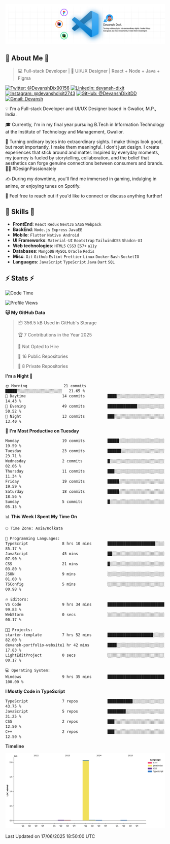 ![Banner](./Banner.png)

## 👋 About Me 👋

> 💻 Full-stack Developer | 🎨 UI/UX Designer | React + Node + Java + Figma

[![Twitter: @DevanshDix90156](https://img.shields.io/twitter/follow/DevanshDix90156?style=social)](https://twitter.com/DevanshDix90156)
[![Linkedin: devansh-dixit](https://img.shields.io/badge/-Devansh%20Dixit-blue?style=flat-square&logo=Linkedin&logoColor=white&link=https://www.linkedin.com/in/devanshsk/)](https://www.linkedin.com/in/DevanshDixit27/)
[![Instagram: @devanshdixit2743](https://img.shields.io/badge/-devanshdixit2743-E4405F?style=flat-square&logo=instagram&logoColor=white)](https://instagram.com/devanshdixit2743)
[![GitHub: @DevanshDixitDD](https://img.shields.io/github/followers/DevanshDixitDD?label=follow&style=social)](https://github.com/DevanshDixitDD)
[![Gmail: Devansh](https://img.shields.io/badge/Gmail-D14836?style=flat-square&logo=gmail&logoColor=white)](mailto:devanshdixit2743@gmail.com)

💡  I'm a Full-stack Developer and UI/UX Designer based in Gwalior, M.P., India.

🎓  Currently, I'm in my final year pursuing B.Tech in Information Technology at the Institute of Technology and Management, Gwalior.

🌱  Turning ordinary bytes into extraordinary sights. I make things look good, but most importantly, I make them meaningful. I don't just design. I create experiences that stick around and matter. Inspired by everyday moments, my journey is fueled by storytelling, collaboration, and the belief that aesthetics can forge genuine connections between consumers and brands. 🌟✨ #DesignPassionately

✍️  During my downtime, you'll find me immersed in gaming, indulging in anime, or enjoying tunes on Spotify.

💬  Feel free to reach out if you'd like to connect or discuss anything further!

##  🎉 Skills  🎉
- **FrontEnd**: `React` `Redux` `NextJS` `SASS` `Webpack`
- **BackEnd**: `Node.js` `Express` `JavaEE`
- **Mobile**:  `Flutter` `Native Android`
- **UI Frameworks**: `Material-UI` `Bootstrap` `TailwindCSS` `Shadcn-UI`
- **Web technologies**: `HTML5` `CSS3` `ES7+` `a11y`
- **Databases**: `MongoDB` `MySQL` `Oracle` `Redis`
- **Misc**: `Git` `Github` `Eslint` `Prettier` `Linux` `Docker` `Bash` `SocketIO`
- **Languages**: `JavaScript` `TypeScript` `Java` `Dart` `SQL`

## ⚡ Stats ⚡
<!--START_SECTION:waka-->
![Code Time](http://img.shields.io/badge/Code%20Time-183%20hrs%2052%20mins-blue)

![Profile Views](http://img.shields.io/badge/Profile%20Views-22-blue)

**🐱 My GitHub Data** 

> 📦 356.5 kB Used in GitHub's Storage 
 > 
> 🏆 7 Contributions in the Year 2025
 > 
> 🚫 Not Opted to Hire
 > 
> 📜 16 Public Repositories 
 > 
> 🔑 8 Private Repositories 
 > 
**I'm a Night 🦉** 

```text
🌞 Morning                21 commits          █████░░░░░░░░░░░░░░░░░░░░   21.65 % 
🌆 Daytime                14 commits          ████░░░░░░░░░░░░░░░░░░░░░   14.43 % 
🌃 Evening                49 commits          █████████████░░░░░░░░░░░░   50.52 % 
🌙 Night                  13 commits          ███░░░░░░░░░░░░░░░░░░░░░░   13.40 % 
```
📅 **I'm Most Productive on Tuesday** 

```text
Monday                   19 commits          █████░░░░░░░░░░░░░░░░░░░░   19.59 % 
Tuesday                  23 commits          ██████░░░░░░░░░░░░░░░░░░░   23.71 % 
Wednesday                2 commits           █░░░░░░░░░░░░░░░░░░░░░░░░   02.06 % 
Thursday                 11 commits          ███░░░░░░░░░░░░░░░░░░░░░░   11.34 % 
Friday                   19 commits          █████░░░░░░░░░░░░░░░░░░░░   19.59 % 
Saturday                 18 commits          █████░░░░░░░░░░░░░░░░░░░░   18.56 % 
Sunday                   5 commits           █░░░░░░░░░░░░░░░░░░░░░░░░   05.15 % 
```


📊 **This Week I Spent My Time On** 

```text
🕑︎ Time Zone: Asia/Kolkata

💬 Programming Languages: 
TypeScript               8 hrs 10 mins       █████████████████████░░░░   85.17 % 
JavaScript               45 mins             ██░░░░░░░░░░░░░░░░░░░░░░░   07.90 % 
CSS                      21 mins             █░░░░░░░░░░░░░░░░░░░░░░░░   03.80 % 
JSON                     9 mins              ░░░░░░░░░░░░░░░░░░░░░░░░░   01.60 % 
TSConfig                 5 mins              ░░░░░░░░░░░░░░░░░░░░░░░░░   00.98 % 

🔥 Editors: 
VS Code                  9 hrs 34 mins       █████████████████████████   99.83 % 
WebStorm                 0 secs              ░░░░░░░░░░░░░░░░░░░░░░░░░   00.17 % 

🐱‍💻 Projects: 
starter-template         7 hrs 52 mins       ████████████████████░░░░░   82.00 % 
devansh-portfolio-website1 hr 42 mins        ████░░░░░░░░░░░░░░░░░░░░░   17.83 % 
LightEditProject         0 secs              ░░░░░░░░░░░░░░░░░░░░░░░░░   00.17 % 

💻 Operating System: 
Windows                  9 hrs 35 mins       █████████████████████████   100.00 % 
```

**I Mostly Code in TypeScript** 

```text
TypeScript               7 repos             ███████████░░░░░░░░░░░░░░   43.75 % 
JavaScript               5 repos             ████████░░░░░░░░░░░░░░░░░   31.25 % 
CSS                      2 repos             ███░░░░░░░░░░░░░░░░░░░░░░   12.50 % 
C++                      2 repos             ███░░░░░░░░░░░░░░░░░░░░░░   12.50 % 
```



**Timeline**

![Lines of Code chart](https://raw.githubusercontent.com/DevanshDixitDD/DevanshDixitDD/main/assets/bar_graph.png)


 Last Updated on 17/06/2025 18:50:00 UTC
<!--END_SECTION:waka-->
